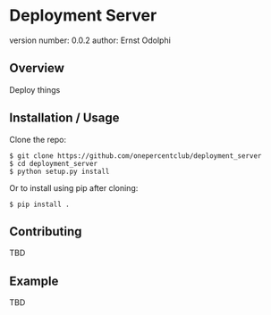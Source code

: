 Deployment Server
===============================

version number: 0.0.2
author: Ernst Odolphi

Overview
--------

Deploy things

Installation / Usage
--------------------

Clone the repo:

    $ git clone https://github.com/onepercentclub/deployment_server
    $ cd deployment_server
    $ python setup.py install

Or to install using pip after cloning:

    $ pip install .

Contributing
------------

TBD

Example
-------

TBD
